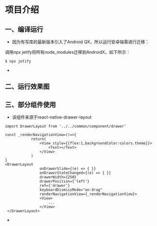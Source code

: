 # 项目介绍

## 一、编译运行

* 因为有写库的最新版本引入了Android QX，所以运行安卓端需进行迁移：

调用npx jetify将所有node_modules迁移到AndroidX，如下所示：

```
$ npx jetify 
```

* 

## 二、运行效果图

## 三、部分组件使用

* [Drawer抽屉组件]: https://github.com/rnc-archive/react-native-drawer-layout

  该组件来源于react-native-drawer-layout

```
import DrawerLayout from '../../common/component/drawer'

const _renderNavigationView=()=>{
            return(
                <View style={{flex:1,backgroundColor:colors.theme}}>
                    <Text></Text>
                </View>
            )
}
<DrawerLayout
                onDrawerSlide={(e) => { }}
                onDrawerStateChanged={(e) => { }}
                drawerWidth={250}
                drawerPosition={'left'}
                ref={'drawer'}
                keyboardDismissMode="on-drag"
                renderNavigationView={_renderNavigationView}>
                <View>
                    ...
                </View>
 </DrawerLayout>
```



* 

